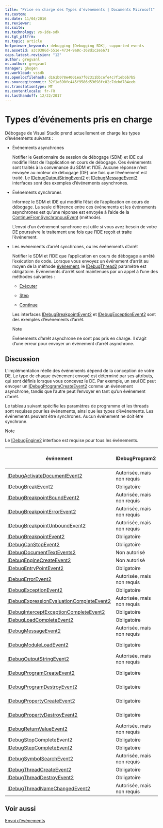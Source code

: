 ```yaml
---
title: "Prise en charge des Types d’événements | Documents Microsoft"
ms.custom: 
ms.date: 11/04/2016
ms.reviewer: 
ms.suite: 
ms.technology: vs-ide-sdk
ms.tgt_pltfrm: 
ms.topic: article
helpviewer_keywords: debugging [Debugging SDK], supported events
ms.assetid: a3c0386d-551e-4734-9a0c-368d1c2e6671
caps.latest.revision: "12"
author: gregvanl
ms.author: gregvanl
manager: ghogen
ms.workload: vssdk
ms.openlocfilehash: d161b078e4001ea7f02311bbcefe4c7f1eb6b7b5
ms.sourcegitcommit: 32f1a690fc445f9586d53698fc82c7debd784eeb
ms.translationtype: MT
ms.contentlocale: fr-FR
ms.lasthandoff: 12/22/2017
---
```

# <a name="supported-event-types"></a>Types d’événements pris en charge
Débogage de Visual Studio prend actuellement en charge les types d’événements suivants :  
  
-   Événements asynchrones  
  
     Notifier le Gestionnaire de session de débogage (SDM) et IDE qui modifie l’état de l’application en cours de débogage. Ces événements sont traités à la convenance du SDM et l’IDE. Aucune réponse n’est envoyée au moteur de débogage (DE) une fois que l’événement est traité. Le [IDebugOutputStringEvent2](../../extensibility/debugger/reference/idebugoutputstringevent2.md) et [IDebugMessageEvent2](../../extensibility/debugger/reference/idebugmessageevent2.md) interfaces sont des exemples d’événements asynchrones.  
  
-   Événements synchrones  
  
     Informez le SDM et IDE qui modifie l’état de l’application en cours de débogage. La seule différence entre ces événements et les événements asynchrones est qu’une réponse est envoyée à l’aide de la [ContinueFromSynchronousEvent](../../extensibility/debugger/reference/idebugengine2-continuefromsynchronousevent.md) (méthode).  
  
     L’envoi d’un événement synchrone est utile si vous avez besoin de votre DE poursuivre le traitement une fois que l’IDE reçoit et traite l’événement.  
  
-   Les événements d’arrêt synchrones, ou les événements d’arrêt  
  
     Notifier le SDM et l’IDE que l’application en cours de débogage a arrêté l’exécution de code. Lorsque vous envoyez un événement d’arrêt au moyen de la méthode [événement](../../extensibility/debugger/reference/idebugeventcallback2-event.md), le [IDebugThread2](../../extensibility/debugger/reference/idebugthread2.md) paramètre est obligatoire. Événements d’arrêt sont maintenues par un appel à l’une des méthodes suivantes :  
  
    -   [Exécuter](../../extensibility/debugger/reference/idebugprogram2-execute.md)  
  
    -   [Step](../../extensibility/debugger/reference/idebugprogram2-step.md)  
  
    -   [Continue](../../extensibility/debugger/reference/idebugprogram2-continue.md)  
  
     Les interfaces [IDebugBreakpointEvent2](../../extensibility/debugger/reference/idebugbreakpointevent2.md) et [IDebugExceptionEvent2](../../extensibility/debugger/reference/idebugexceptionevent2.md) sont des exemples d’événements d’arrêt.  
  
    > [!NOTE]
    >  Événements d’arrêt asynchrone ne sont pas pris en charge. Il s’agit d’une erreur pour envoyer un événement d’arrêt asynchrone.  
  
## <a name="discussion"></a>Discussion  
 L’implémentation réelle des événements dépend de la conception de votre DE. Le type de chaque événement envoyé est déterminé par ses attributs, qui sont définis lorsque vous concevez le DE. Par exemple, un seul DE peut envoyer un [IDebugProgramCreateEvent2](../../extensibility/debugger/reference/idebugprogramcreateevent2.md) comme un événement asynchrone, tandis que l’autre peut l’envoyer en tant qu’un événement d’arrêt.  
  
 Le tableau suivant spécifie les paramètres de programme et les threads sont requises pour les événements, ainsi que les types d’événements. Les événements peuvent être synchrones. Aucun événement ne doit être synchrone.  
  
> [!NOTE]
>  Le [IDebugEngine2](../../extensibility/debugger/reference/idebugengine2.md) interface est requise pour tous les événements.  
  
|événement|IDebugProgram2|IDebugThread2|Les événements d’arrêt|  
|-----------|--------------------|-------------------|---------------------|  
|[IDebugActivateDocumentEvent2](../../extensibility/debugger/reference/idebugactivatedocumentevent2.md)|Autorisée, mais non requis|Autorisée, mais non requis|Non|  
|[IDebugBreakEvent2](../../extensibility/debugger/reference/idebugbreakevent2.md)|Obligatoire|Obligatoire|Oui|  
|[IDebugBreakpointBoundEvent2](../../extensibility/debugger/reference/idebugbreakpointboundevent2.md)|Autorisée, mais non requis|Autorisée, mais non requis|Non|  
|[IDebugBreakpointErrorEvent2](../../extensibility/debugger/reference/idebugbreakpointerrorevent2.md)|Autorisée, mais non requis|Autorisée, mais non requis|Non|  
|[IDebugBreakpointUnboundEvent2](../../extensibility/debugger/reference/idebugbreakpointunboundevent2.md)|Autorisée, mais non requis|Autorisée, mais non requis|Non|  
|[IDebugBreakpointEvent2](../../extensibility/debugger/reference/idebugbreakpointevent2.md)|Obligatoire|Obligatoire|Oui|  
|[IDebugCanStopEvent2](../../extensibility/debugger/reference/idebugcanstopevent2.md)|Obligatoire|Obligatoire|Non|  
|[IDebugDocumentTextEvents2](../../extensibility/debugger/reference/idebugdocumenttextevents2.md)|Non autorisé|Non autorisé|Non|  
|[IDebugEngineCreateEvent2](../../extensibility/debugger/reference/idebugenginecreateevent2.md)|Non autorisé|Non autorisé|Non|  
|[IDebugEntryPointEvent2](../../extensibility/debugger/reference/idebugentrypointevent2.md)|Obligatoire|Obligatoire|Oui|  
|[IDebugErrorEvent2](../../extensibility/debugger/reference/idebugerrorevent2.md)|Autorisée, mais non requis|Autorisée, mais non requis|Peut être|  
|[IDebugExceptionEvent2](../../extensibility/debugger/reference/idebugexceptionevent2.md)|Obligatoire|Obligatoire|Oui|  
|[IDebugExpressionEvaluationCompleteEvent2](../../extensibility/debugger/reference/idebugexpressionevaluationcompleteevent2.md)|Autorisée, mais non requis|Autorisée, mais non requis|Peut être|  
|[IDebugInterceptExceptionCompleteEvent2](../../extensibility/debugger/reference/idebuginterceptexceptioncompleteevent2.md)|Obligatoire|Obligatoire|Oui|  
|[IDebugLoadCompleteEvent2](../../extensibility/debugger/reference/idebugloadcompleteevent2.md)|Obligatoire|Obligatoire|Oui|  
|[IDebugMessageEvent2](../../extensibility/debugger/reference/idebugmessageevent2.md)|Autorisée, mais non requis|Autorisée, mais non requis|Peut être|  
|[IDebugModuleLoadEvent2](../../extensibility/debugger/reference/idebugmoduleloadevent2.md)|Obligatoire|Autorisée, mais non requis|Non|  
|[IDebugOutputStringEvent2](../../extensibility/debugger/reference/idebugoutputstringevent2.md)|Autorisée, mais non requis|Autorisée, mais non requis|Non|  
|[IDebugProgramCreateEvent2](../../extensibility/debugger/reference/idebugprogramcreateevent2.md)|Obligatoire|Autorisée, mais non requis|Non|  
|[IDebugProgramDestroyEvent2](../../extensibility/debugger/reference/idebugprogramdestroyevent2.md)|Obligatoire|Autorisée, mais non requis|Non|  
|[IDebugPropertyCreateEvent2](../../extensibility/debugger/reference/idebugpropertycreateevent2.md)|Obligatoire|Autorisée, mais non requis|Non|  
|[IDebugPropertyDestroyEvent2](../../extensibility/debugger/reference/idebugpropertydestroyevent2.md)|Obligatoire|Autorisée, mais non requis|Non|  
|[IDebugReturnValueEvent2](../../extensibility/debugger/reference/idebugreturnvalueevent2.md)|Autorisée, mais non requis|Autorisée, mais non requis|Non|  
|IDebugStopCompleteEvent2|Obligatoire|Obligatoire|Oui|  
|[IDebugStepCompleteEvent2](../../extensibility/debugger/reference/idebugstepcompleteevent2.md)|Obligatoire|Obligatoire|Oui|  
|[IDebugSymbolSearchEvent2](../../extensibility/debugger/reference/idebugsymbolsearchevent2.md)|Autorisée, mais non requis|Autorisée, mais non requis|Non|  
|[IDebugThreadCreateEvent2](../../extensibility/debugger/reference/idebugthreadcreateevent2.md)|Obligatoire|Obligatoire|Non|  
|[IDebugThreadDestroyEvent2](../../extensibility/debugger/reference/idebugthreaddestroyevent2.md)|Obligatoire|Obligatoire|Non|  
|[IDebugThreadNameChangedEvent2](../../extensibility/debugger/reference/idebugthreadnamechangedevent2.md)|Autorisée, mais non requis|Autorisée, mais non requis|Non|  
  
## <a name="see-also"></a>Voir aussi  
 [Envoi d’événements](../../extensibility/debugger/sending-events.md)